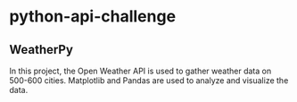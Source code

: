 # python-api-challenge

## WeatherPy

In this project, the Open Weather API is used to gather weather data on 500-600 cities. Matplotlib and Pandas are used to analyze and visualize the data.
